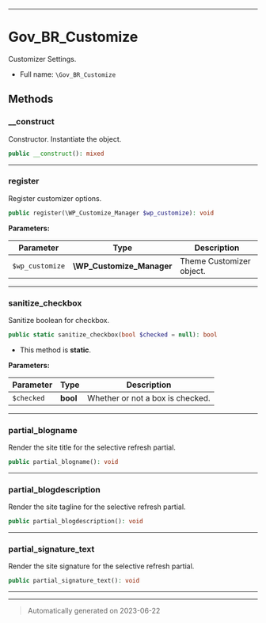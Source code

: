 ***

# Gov_BR_Customize

Customizer Settings.



* Full name: `\Gov_BR_Customize`




## Methods


### __construct

Constructor. Instantiate the object.

```php
public __construct(): mixed
```











***

### register

Register customizer options.

```php
public register(\WP_Customize_Manager $wp_customize): void
```








**Parameters:**

| Parameter | Type | Description |
|-----------|------|-------------|
| `$wp_customize` | **\WP_Customize_Manager** | Theme Customizer object. |




***

### sanitize_checkbox

Sanitize boolean for checkbox.

```php
public static sanitize_checkbox(bool $checked = null): bool
```



* This method is **static**.




**Parameters:**

| Parameter | Type | Description |
|-----------|------|-------------|
| `$checked` | **bool** | Whether or not a box is checked. |




***

### partial_blogname

Render the site title for the selective refresh partial.

```php
public partial_blogname(): void
```











***

### partial_blogdescription

Render the site tagline for the selective refresh partial.

```php
public partial_blogdescription(): void
```











***

### partial_signature_text

Render the site signature for the selective refresh partial.

```php
public partial_signature_text(): void
```











***


***
> Automatically generated on 2023-06-22
